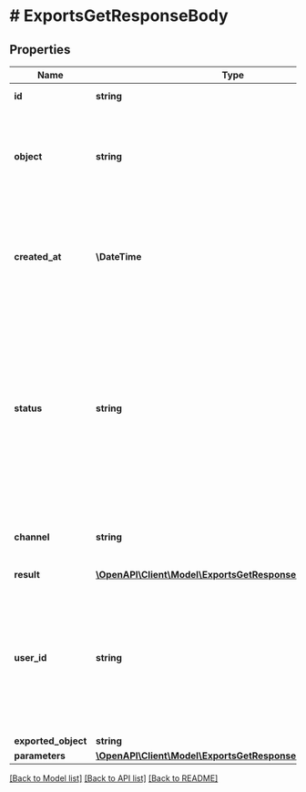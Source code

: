 # # ExportsGetResponseBody

## Properties

Name | Type | Description | Notes
------------ | ------------- | ------------- | -------------
**id** | **string** | Unique export ID. | [optional]
**object** | **string** | The type of object being represented. This object stores information about the export. | [optional] [default to 'export']
**created_at** | **\DateTime** | Timestamp representing the date and time when the export was scheduled in ISO 8601 format. | [optional]
**status** | **string** | Status of the export. Informs you whether the export has already been completed, i.e. indicates whether the file containing the exported data has been generated. | [optional]
**channel** | **string** | The channel through which the export was triggered. | [optional]
**result** | [**\OpenAPI\Client\Model\ExportsGetResponseBodyResult**](ExportsGetResponseBodyResult.md) |  | [optional]
**user_id** | **string** | Identifies the specific user who initiated the export through the Voucherify Dashboard; returned when the channel value is WEBSITE. | [optional]
**exported_object** | **string** |  | [optional]
**parameters** | [**\OpenAPI\Client\Model\ExportsGetResponseBodyParameters**](ExportsGetResponseBodyParameters.md) |  | [optional]

[[Back to Model list]](../../README.md#models) [[Back to API list]](../../README.md#endpoints) [[Back to README]](../../README.md)
